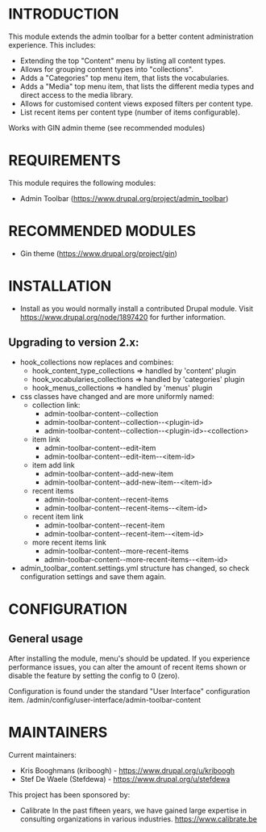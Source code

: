# INTRODUCTION

This module extends the admin toolbar for a better content administration experience. This includes:
* Extending the top "Content" menu by listing all content types.
* Allows for grouping content types into "collections".
* Adds a "Categories" top menu item, that lists the vocabularies.
* Adds a "Media" top menu item, that lists the different media types and direct access to the media library.
* Allows for customised content views exposed filters per content type.
* List recent items per content type (number of items configurable).

Works with GIN admin theme (see recommended modules)

# REQUIREMENTS

This module requires the following modules:

* Admin Toolbar (https://www.drupal.org/project/admin_toolbar)

# RECOMMENDED MODULES

- Gin theme (https://www.drupal.org/project/gin)

# INSTALLATION

* Install as you would normally install a contributed Drupal module. Visit
  https://www.drupal.org/node/1897420 for further information.

## Upgrading to version 2.x:
* hook_collections now replaces and combines:
  * hook_content_type_collections => handled by 'content' plugin
  * hook_vocabularies_collections => handled by 'categories' plugin
  * hook_menus_collections => handled by 'menus' plugin
* css classes have changed and are more uniformly named:
  * collection link:
    * admin-toolbar-content--collection
    * admin-toolbar-content--collection--\<plugin-id>
    * admin-toolbar-content--collection--\<plugin-id>-\<collection>
  * item link
    * admin-toolbar-content--edit-item
    * admin-toolbar-content--edit-item--\<item-id>
  * item add link
    * admin-toolbar-content--add-new-item
    * admin-toolbar-content--add-new-item--\<item-id>
  * recent items
    * admin-toolbar-content--recent-items
    * admin-toolbar-content--recent-items--\<item-id>
  * recent item link
    * admin-toolbar-content--recent-item
    * admin-toolbar-content--recent-item--\<item-id>
  * more recent items link
    * admin-toolbar-content--more-recent-items
    * admin-toolbar-content--more-recent-items--\<item-id>
* admin_toolbar_content.settings.yml structure has changed, so check configuration settings and save them again.

# CONFIGURATION

## General usage

After installing the module, menu's should be updated. If you experience performance issues,
you can alter the amount of recent items shown or disable the feature
by setting the config to 0 (zero).

Configuration is found under the standard "User Interface" configuration item.
/admin/config/user-interface/admin-toolbar-content

# MAINTAINERS

Current maintainers:
* Kris Booghmans (kriboogh) - https://www.drupal.org/u/kriboogh
* Stef De Waele (Stefdewa) - https://www.drupal.org/u/stefdewa

This project has been sponsored by:
* Calibrate
  In the past fifteen years, we have gained large expertise in
  consulting organizations in various industries.
  https://www.calibrate.be

